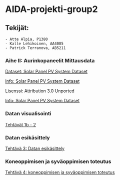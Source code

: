 # AIDA-projekti-group2

## Tekijät:
    - Atte Alpia, P1380
    - Kalle Lehikoinen, AA4085
    - Patrick Terranova, AB5211

### Aihe II: Aurinkopaneelit Mittausdata

[Dataset: Solar Panel PV System Dataset](https://www.kaggle.com/datasets/arnavsharmaas/solar-panel-pv-system-dataset)

[Info: Solar Panel PV System Dataset](https://emp.lbl.gov/tracking-the-sun)

Lisenssi: Attribution 3.0 Unported


[Info: Solar Panel PV System Dataset](https://emp.lbl.gov/tracking-the-sun)

### Datan visualisointi

[Tehtävät 1b - 2](https://gitlab.labranet.jamk.fi/P1380/aida-projekti-group2/-/blob/main/Solar-dataset-group2.ipynb)

### Datan esikäsittely

[Tehtävä 3: Datan esikäsittely](https://gitlab.labranet.jamk.fi/P1380/aida-projekti-group2/-/blob/main/datan_esikasittely.ipynb)

### Koneoppimisen ja syväoppimisen toteutus

[Tehtävä 4: koneoppimisen ja syväoppimisen toteutus](https://gitlab.labranet.jamk.fi/P1380/aida-projekti-group2/-/blob/main/Koneoppiminen.ipynb)